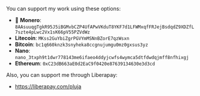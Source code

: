 You can support my work using these options:

* 🌟 **Monero**: `8AAsuuqgTgkR95J5iBGMvbCZP4UfAPwVKduT8YKF7d1LFWMxqfFRJejBsdqdZ9XDZfL7szte4pLwc2Vx1sK66pV55PZVdWz`
* **Litecoin**: `MKss2GuYbiZgrPGVYmMSNnBZorE7qzWsxn`
* **Bitcoin**: `bc1q660knzk3snyheka8ccgnujumgu0mz0gxsus3yz`
* **Nano**: `nano_3txph9t1dwr778143me6ifaeo4ddyjcwfs4wymca5dtfdwdqjmff8nfhixgj`
* **Ethereum**: `0xC23dB663aE0d2EaC9f0420e87639134630e3d3cd`


Also, you can support me through Liberapay:
* https://liberapay.com/pluja
